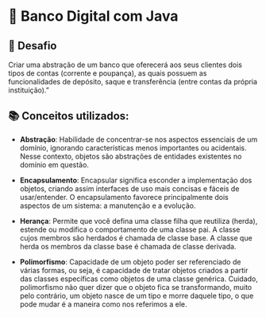 # 🏦 Banco Digital com Java

## 🚀 Desafio

Criar uma abstração de um banco que oferecerá aos seus clientes dois tipos de contas (corrente e poupança), as quais
possuem as funcionalidades de depósito, saque e transferência (entre contas da própria instituição).”

## 📚 Conceitos utilizados:

- **Abstração**: Habilidade de concentrar-se nos aspectos essenciais de um domínio, ignorando características menos
  importantes ou acidentais. Nesse contexto, objetos são abstrações de entidades existentes no domínio em questão.

- **Encapsulamento**: Encapsular significa esconder a implementação dos objetos, criando assim interfaces de uso mais
  concisas e fáceis de usar/entender. O encapsulamento favorece principalmente dois aspectos de um sistema: a manutenção
  e a evolução.

- **Herança**: Permite que você defina uma classe filha que reutiliza (herda), estende ou modifica o comportamento de
  uma classe pai. A classe cujos membros são herdados é chamada de classe base. A classe que herda os membros da classe
  base é chamada de classe derivada.

- **Polimorfismo**: Capacidade de um objeto poder ser referenciado de várias formas, ou seja, é capacidade de tratar
  objetos criados a partir das classes específicas como objetos de uma classe genérica. Cuidado, polimorfismo não quer
  dizer que o objeto fica se transformando, muito pelo contrário, um objeto nasce de um tipo e morre daquele tipo, o que
  pode mudar é a maneira como nos referimos a ele.
